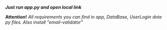 ***Just run app.py and open local link***

**Attention!**
*All requirements you can find in app, DataBase, UserLogin dote py files. Also install "email-validator"*
